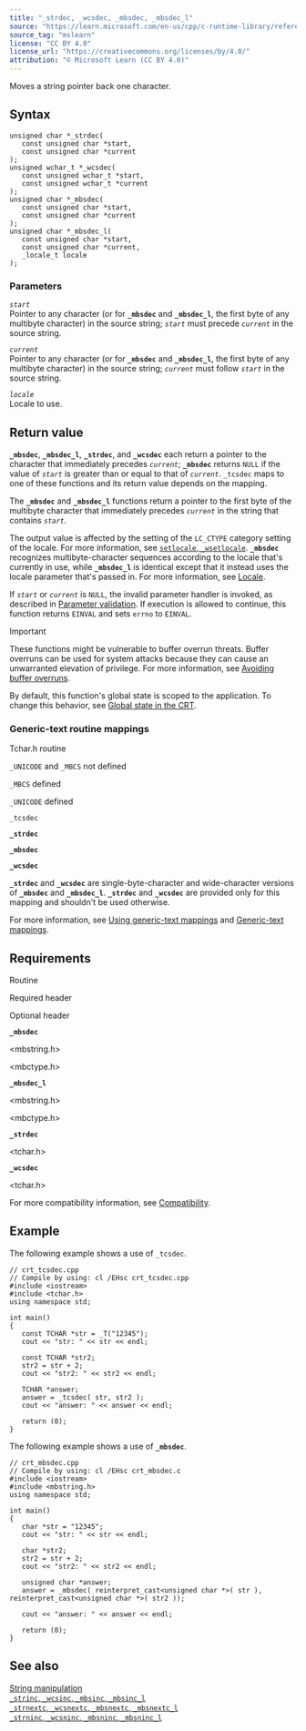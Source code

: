 ```yaml
---
title: "_strdec, _wcsdec, _mbsdec, _mbsdec_l"
source: "https://learn.microsoft.com/en-us/cpp/c-runtime-library/reference/strdec-wcsdec-mbsdec-mbsdec-l?view=msvc-170"
source_tag: "mslearn"
license: "CC BY 4.0"
license_url: "https://creativecommons.org/licenses/by/4.0/"
attribution: "© Microsoft Learn (CC BY 4.0)"
---
```

Moves a string pointer back one character.

## Syntax

```
unsigned char *_strdec(
   const unsigned char *start,
   const unsigned char *current
);
unsigned wchar_t *_wcsdec(
   const unsigned wchar_t *start,
   const unsigned wchar_t *current
);
unsigned char *_mbsdec(
   const unsigned char *start,
   const unsigned char *current
);
unsigned char *_mbsdec_l(
   const unsigned char *start,
   const unsigned char *current,
   _locale_t locale
);
```

### Parameters

_`start`_  
Pointer to any character (or for **`_mbsdec`** and **`_mbsdec_l`**, the first byte of any multibyte character) in the source string; _`start`_ must precede _`current`_ in the source string.

_`current`_  
Pointer to any character (or for **`_mbsdec`** and **`_mbsdec_l`**, the first byte of any multibyte character) in the source string; _`current`_ must follow _`start`_ in the source string.

_`locale`_  
Locale to use.

## Return value

**`_mbsdec`**, **`_mbsdec_l`**, **`_strdec`**, and **`_wcsdec`** each return a pointer to the character that immediately precedes _`current`_; **`_mbsdec`** returns `NULL` if the value of _`start`_ is greater than or equal to that of _`current`_. `_tcsdec` maps to one of these functions and its return value depends on the mapping.

The **`_mbsdec`** and **`_mbsdec_l`** functions return a pointer to the first byte of the multibyte character that immediately precedes _`current`_ in the string that contains _`start`_.

The output value is affected by the setting of the `LC_CTYPE` category setting of the locale. For more information, see [`setlocale`, `_wsetlocale`](https://learn.microsoft.com/en-us/cpp/c-runtime-library/reference/setlocale-wsetlocale?view=msvc-170). **`_mbsdec`** recognizes multibyte-character sequences according to the locale that's currently in use, while **`_mbsdec_l`** is identical except that it instead uses the locale parameter that's passed in. For more information, see [Locale](https://learn.microsoft.com/en-us/cpp/c-runtime-library/locale?view=msvc-170).

If _`start`_ or _`current`_ is `NULL`, the invalid parameter handler is invoked, as described in [Parameter validation](https://learn.microsoft.com/en-us/cpp/c-runtime-library/parameter-validation?view=msvc-170). If execution is allowed to continue, this function returns `EINVAL` and sets `errno` to `EINVAL`.

Important

These functions might be vulnerable to buffer overrun threats. Buffer overruns can be used for system attacks because they can cause an unwarranted elevation of privilege. For more information, see [Avoiding buffer overruns](https://learn.microsoft.com/en-us/windows/win32/SecBP/avoiding-buffer-overruns).

By default, this function's global state is scoped to the application. To change this behavior, see [Global state in the CRT](https://learn.microsoft.com/en-us/cpp/c-runtime-library/global-state?view=msvc-170).

### Generic-text routine mappings

Tchar.h routine

`_UNICODE` and `_MBCS` not defined

`_MBCS` defined

`_UNICODE` defined

`_tcsdec`

**`_strdec`**

**`_mbsdec`**

**`_wcsdec`**

**`_strdec`** and **`_wcsdec`** are single-byte-character and wide-character versions of **`_mbsdec`** and **`_mbsdec_l`**. **`_strdec`** and **`_wcsdec`** are provided only for this mapping and shouldn't be used otherwise.

For more information, see [Using generic-text mappings](https://learn.microsoft.com/en-us/cpp/c-runtime-library/using-generic-text-mappings?view=msvc-170) and [Generic-text mappings](https://learn.microsoft.com/en-us/cpp/c-runtime-library/generic-text-mappings?view=msvc-170).

## Requirements

Routine

Required header

Optional header

**`_mbsdec`**

<mbstring.h>

<mbctype.h>

**`_mbsdec_l`**

<mbstring.h>

<mbctype.h>

**`_strdec`**

<tchar.h>

**`_wcsdec`**

<tchar.h>

For more compatibility information, see [Compatibility](https://learn.microsoft.com/en-us/cpp/c-runtime-library/compatibility?view=msvc-170).

## Example

The following example shows a use of `_tcsdec`.

```
// crt_tcsdec.cpp
// Compile by using: cl /EHsc crt_tcsdec.cpp
#include <iostream>
#include <tchar.h>
using namespace std;

int main()
{
   const TCHAR *str = _T("12345");
   cout << "str: " << str << endl;

   const TCHAR *str2;
   str2 = str + 2;
   cout << "str2: " << str2 << endl;

   TCHAR *answer;
   answer = _tcsdec( str, str2 );
   cout << "answer: " << answer << endl;

   return (0);
}
```

The following example shows a use of **`_mbsdec`**.

```
// crt_mbsdec.cpp
// Compile by using: cl /EHsc crt_mbsdec.c
#include <iostream>
#include <mbstring.h>
using namespace std;

int main()
{
   char *str = "12345";
   cout << "str: " << str << endl;

   char *str2;
   str2 = str + 2;
   cout << "str2: " << str2 << endl;

   unsigned char *answer;
   answer = _mbsdec( reinterpret_cast<unsigned char *>( str ), reinterpret_cast<unsigned char *>( str2 ));

   cout << "answer: " << answer << endl;

   return (0);
}
```

## See also

[String manipulation](https://learn.microsoft.com/en-us/cpp/c-runtime-library/string-manipulation-crt?view=msvc-170)  
[`_strinc`, `_wcsinc`, `_mbsinc`, `_mbsinc_l`](https://learn.microsoft.com/en-us/cpp/c-runtime-library/reference/strinc-wcsinc-mbsinc-mbsinc-l?view=msvc-170)  
[`_strnextc`, `_wcsnextc`, `_mbsnextc`, `_mbsnextc_l`](https://learn.microsoft.com/en-us/cpp/c-runtime-library/reference/strnextc-wcsnextc-mbsnextc-mbsnextc-l?view=msvc-170)  
[`_strninc`, `_wcsninc`, `_mbsninc`, `_mbsninc_l`](https://learn.microsoft.com/en-us/cpp/c-runtime-library/reference/strninc-wcsninc-mbsninc-mbsninc-l?view=msvc-170)